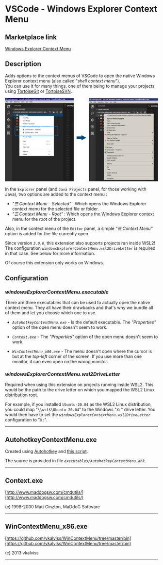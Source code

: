 # VSCode - Windows Explorer Context Menu

## Marketplace link

[Windows Explorer Context Menu](https://marketplace.visualstudio.com/items?itemName=electrotype.windows-explorer-context-menu)


## Description

Adds options to the context menus of VSCode to open the native Windows Explorer context menu (also called "*shell context menu*").  
You can use it for many things, one of them being to manage your projects using [TortoiseGit](https://tortoisegit.org/) or [TortoiseSVN](https://tortoisesvn.net/).

![](https://raw.githubusercontent.com/electrotype/vscode-windows-explorer-context-menu/master/images/cm.png) 


In the `Explorer` panel (and `Java Projects` panel, for those working with Java), two options are added to the context menu :

* *"☰ Context Menu - Selected"*  : Which opens the Windows Explorer context menu for the selected file or folder.
* *"☰ Context Menu - Root"*  : Which opens the Windows Explorer context menu for the *root* of the project.

Also, in the context menu of the `Editor` panel, a simple *"☰ Context Menu"* option is added for the file currently open.

Since version *`3.0.0`*, this extension also supports projects ran inside WSL2! The configuration `windowsExplorerContextMenu.wsl2DriveLetter` is required in that case. See below for more information.

Of course this extension only works on Windows.

## Configuration

### *windowsExplorerContextMenu.executable*

There are three executables that can be used to actually open the native context menu. They all have their
drawbacks and that's why we bundle all of them and let you choose which one to use.

- *`AutohotkeyContextMenu.exe`* - Is the default executable. The *"Properties"* option of the open menu doesn't seem to work.

- *`Context.exe`* - The *"Properties"* option of the open menu doesn't seem to work.

- *`WinContextMenu_x86.exe`* - The menu doesn't open where the cursor is but at the *top-left* corner of the screen. If you use
more than one monitor, it can even open on the wrong monitor.

### *windowsExplorerContextMenu.wsl2DriveLetter*

Required when using this extension on projects running inside WSL2. This would be the path to the drive letter on which
you mapped the WSL2 Linux distribution root.

For example, if you installed `Ubuntu-20.04` as the WSL2 Linux distribution, you could map "`\\wsl$\Ubuntu-20.04`" to the Windows "`X:`" drive letter. 
You would then have to set the *`windowsExplorerContextMenu.wsl2DriveLetter`* configuration to "`X:`".

----------------------

## AutohotkeyContextMenu.exe

Created using [Autohotkey](https://autohotkey.com) and [this script](https://autohotkey.com/board/topic/89281-ahk-l-shell-context-menu/).

The source is provided in file *`executables/AutohotkeyContextMenu.ahk`*.

----------------------

## Context.exe

[http://www.maddogsw.com/cmdutils/](http://www.maddogsw.com/cmdutils/)

(c) 1998-2000 Matt Ginzton, MaDdoG Software

----------------------

## WinContextMenu_x86.exe

[https://github.com/vkalviss/WinContextMenu/tree/master/bin](https://github.com/vkalviss/WinContextMenu/tree/master/bin)

(c) 2013 vkalviss

----------------------


